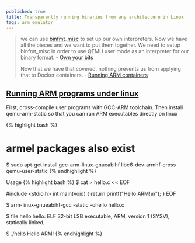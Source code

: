 ```yaml
---
published: true
title: Transparently running binaries from any architecture in Linux
tags: arm emulator
---
```

> we can use [binfmt_misc](https://ownyourbits.com/2018/05/23/the-real-power-of-linux-executables/) to set up our own interpreters. Now we have all the pieces and we want to put them together. We need to setup binfmt_misc in order to use QEMU user mode as an interpreter for our binary format. - [Own your bits](https://ownyourbits.com/)
> 
> Now that we have that covered, nothing prevents us from applying that to Docker containers. - [Running ARM containers](https://ownyourbits.com/2018/06/27/running-and-building-arm-docker-containers-in-x86/)

## [Running ARM programs under linux](https://gist.github.com/luk6xff/9f8d2520530a823944355e59343eadc1#running-arm-programs-under-linux-without-starting-qemu-vm)
First, cross-compile user programs with GCC-ARM toolchain. Then install qemu-arm-static so that you can run ARM executables directly on linux

{% highlight bash %}
# armel packages also exist
$ sudo apt-get install gcc-arm-linux-gnueabihf libc6-dev-armhf-cross qemu-user-static
{% endhighlight %} 

Usage
{% highlight bash %}
$ cat > hello.c << EOF

#include <stdio.h>
int main(void) { return printf("Hello ARM!\n"); }
EOF

$ arm-linux-gnueabihf-gcc -static  -ohello hello.c

$ file hello
hello: ELF 32-bit LSB executable, ARM, version 1 (SYSV), statically linked,

$ ./hello
Hello ARM!
{% endhighlight %}
